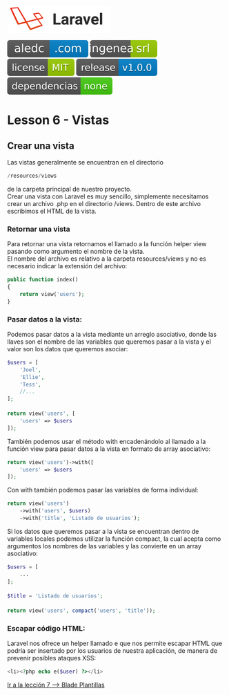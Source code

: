 ![Laravel](https://raw.githubusercontent.com/aledc7/Laravel/master/pirullo.png "Aledc.com")

[![aledc.com](https://github.com/aledc7/Scrum-Certification/blob/master/recursos/aledc.com.svg)](https://aledc.com)
[![ingenea.com.ar](https://github.com/aledc7/Scrum-Certification/blob/master/recursos/ingenea.svg)](http://ingenea.com.ar)
[![License](https://github.com/aledc7/Scrum-Certification/blob/master/recursos/mit-license.svg)](https://aledc.com)
[![GitHub release](https://github.com/aledc7/Scrum-Certification/blob/master/recursos/release.svg)](https://aledc.com)
[![Dependencies](https://github.com/aledc7/Scrum-Certification/blob/master/recursos/dependencias-none.svg)](https://aledc.com)

# Lesson 6 - Vistas

## Crear una vista
Las vistas generalmente se encuentran en el directorio 
```php
/resources/views 
```
de la carpeta principal de nuestro proyecto.  
Crear una vista con Laravel es muy sencillo, simplemente necesitamos crear un archivo .php en el directorio  /views. Dentro de este archivo escribimos el HTML de la vista.

### Retornar una vista
Para retornar una vista retornamos el llamado a la función helper view pasando como argumento el nombre de la vista.  
El nombre del archivo es relativo a la carpeta resources/views y no es necesario indicar la extensión del archivo:

```php
public function index()
{
    return view('users');
}
```

### Pasar datos a la vista: 
Podemos pasar datos a la vista mediante un arreglo asociativo, donde las llaves son el nombre de las variables que queremos pasar a la vista y el valor son los datos que queremos asociar:

```php
$users = [
    'Joel',
    'Ellie',
    'Tess',
    //...
];

return view('users', [
    'users' => $users
]);
```

También podemos usar el método with encadenándolo al llamado a la función view para pasar datos a la vista en formato de array asociativo:
```php
return view('users')->with([
    'users' => $users
]);
```

Con with también podemos pasar las variables de forma individual:

```php
return view('users')
    ->with('users', $users)
    ->with('title', 'Listado de usuarios');
```

Si los datos que queremos pasar a la vista se encuentran dentro de variables locales podemos utilizar la función compact,  la cual acepta como argumentos los nombres de las variables y las convierte en un array asociativo:

```php
$users = [
    ...
];

$title = 'Listado de usuarios';

return view('users', compact('users', 'title'));
```

### Escapar código HTML:
Laravel nos ofrece un helper llamado e que nos permite escapar HTML que podría ser insertado por los usuarios de nuestra aplicación, de manera de prevenir posibles ataques XSS:

```php
<li><?php echo e($user) ?></li>
```


[Ir a la lección 7 --> Blade Plantillas](https://github.com/aledc7/Laravel/blob/master/lesson_7_Blade_Plantillas.md)
